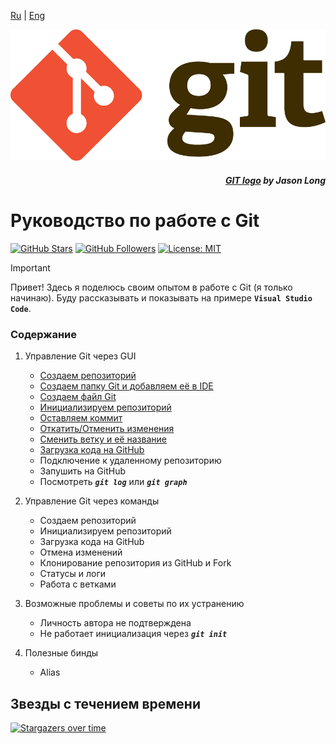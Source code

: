 [Ru](/readme.md) | [Eng](/readme_en.md)

![](/assets/Git_Logo_full.png)
<div align="right">

##### _[GIT logo](https://git-scm.com/downloads/logos) by Jason Long_

</div>

# Руководство по работе с Git

[![GitHub Stars](https://img.shields.io/github/stars/dimachque/Guide-to-Git-HW-01?style=social)](https://github.com/dimachque/Guide-to-Git-HW-01)
[![GitHub Followers](https://img.shields.io/github/followers/dimachque?style=social)](https://github.com/dimachque)
[![License: MIT](https://img.shields.io/badge/License-MIT-blue.svg)](https://opensource.org/licenses/MIT)

> [!IMPORTANT]      
>Привет! Здесь я поделюсь своим опытом в работе с Git (я только начинаю). Буду рассказывать и показывать на примере **`Visual Studio Code`**.

### Содержание
1. Управление Git через GUI
    * [Создаем репозиторий](/readme_ru/create%20repository.md)
    * [Создаем папку Git и добавляем её в IDE](/readme_ru/create%20new%20folder.md)
    * [Создаем файл Git](/readme_ru/create%20new%20file.md)
    * [Инициализируем репозиторий](/readme_ru/initialize%20repository.md)
    * [Оставляем коммит](/readme_ru/commit.md)
    * [Откатить/Отменить изменения](/readme_ru/Discard%20Changes.md)
    * [Сменить ветку и её название](/readme_ru/Branching.md)
    * [Загрузка кода на GitHub](/readme_ru/Publish%20Branch.md)
    * Подключение к удаленному репозиторию
    * Запушить на GitHub
    * Посмотреть **_`git log`_** или **_`git graph`_**

2. Управление Git через команды
    * Создаем репозиторий
    * Инициализируем репозиторий
    * Загрузка кода на GitHub
    * Отмена изменений
    * Клонирование репозитория из GitHub и Fork
    * Статусы и логи
    * Работа с ветками

3. Возможные проблемы и советы по их устранению 
    * Личность автора не подтверждена
    * Не работает инициализация через **_`git init`_**

4. Полезные бинды
    * Alias

## Звезды с течением времени

[![Stargazers over time](https://starchart.cc/dimachque/Guide-to-Git-HW-01.svg?variant=adaptive)](https://starchart.cc/dimachque/Guide-to-Git-HW-01)
